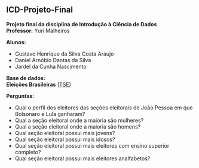 ##  ICD-Projeto-Final

**Projeto final da disciplina de Introdução à Ciência de Dados**
</br>
**Professor:** Yuri Malheiros 

**Alunos:** 
* Gustavo Henrique da Silva Costa Araujo
* Daniel Arnóbio Dantas da Silva
* Jardel da Cunha Nascimento 

**Base de dados:** 
</br>
**Eleições Brasileiras** [(TSE)](https://basedosdados.org/dataset/br-tse-eleicoes?bdm_table=bens_candidato) 

**Perguntas:**
</br>
* Qual o perfil dos eleitores das seções eleitorais de João Pessoa em que Bolsonaro e Lula ganharam? </br>
* Qual a seção eleitoral onde a maioria são mulheres? </br>
* Qual a seção eleitoral onde a maioria são homens? </br>
* Qual seção eleitoral possui mais jovens? </br>
* Qual seção eleitoral possui mais idosos? </br>
* Qual seção eleitoral possui mais eleitores com ensino superior completo? </br>
* Qual seção eleitoral possui mais eleitores analfabetos? </br>



